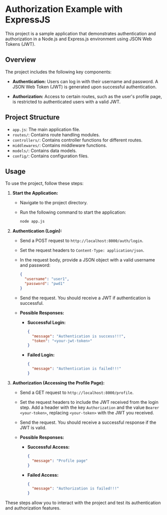 # Authorization Example with ExpressJS

This project is a sample application that demonstrates authentication and authorization in a Node.js and Express.js environment using JSON Web Tokens (JWT).

## Overview

The project includes the following key components:

- **Authentication:** Users can log in with their username and password. A JSON Web Token (JWT) is generated upon successful authentication.

- **Authorization:** Access to certain routes, such as the user's profile page, is restricted to authenticated users with a valid JWT.

## Project Structure

- `app.js`: The main application file.
- `routes/`: Contains route handling modules.
- `controllers/`: Contains controller functions for different routes.
- `middlewares/`: Contains middleware functions.
- `models/`: Contains data models.
- `config/`: Contains configuration files.

## Usage

To use the project, follow these steps:

1. **Start the Application:**
   - Navigate to the project directory.
   - Run the following command to start the application:

     ```bash
     node app.js
     ```

2. **Authentication (Login):**

   - Send a POST request to `http://localhost:8000/auth/login`.
   - Set the request headers to `Content-Type: application/json`.
   - In the request body, provide a JSON object with a valid username and password:

     ```json
     {
       "username": "user1",
       "password": "pwd1"
     }
     ```

   - Send the request. You should receive a JWT if authentication is successful.

   - **Possible Responses:**
     - **Successful Login:**
       ```json
       {
         "message": "Authentication is success!!!",
         "token": "<your-jwt-token>"
       }
       ```
     - **Failed Login:**
       ```json
       {
         "message": "Authentication is failed!!!"
       }
       ```

3. **Authorization (Accessing the Profile Page):**

   - Send a GET request to `http://localhost:8000/profile`.
   - Set the request headers to include the JWT received from the login step. Add a header with the key `Authorization` and the value `Bearer <your-token>`, replacing `<your-token>` with the JWT you received.
   - Send the request. You should receive a successful response if the JWT is valid.

   - **Possible Responses:**
     - **Successful Access:**
       ```json
       {
         "message": "Profile page"
       }
       ```
     - **Failed Access:**
       ```json
       {
         "message": "Authorization is failed!!!"
       }
       ```

These steps allow you to interact with the project and test its authentication and authorization features.
